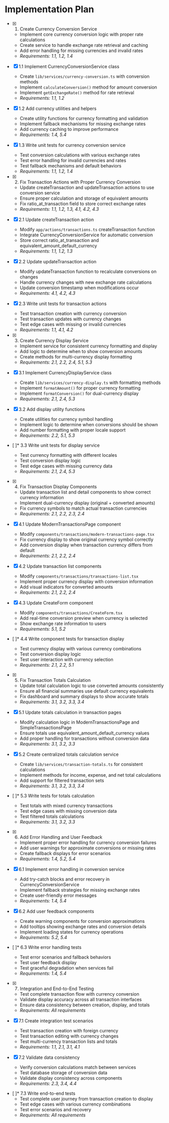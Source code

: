 # Implementation Plan

- [x] 1. Create Currency Conversion Service

  - Implement core currency conversion logic with proper rate calculations
  - Create service to handle exchange rate retrieval and caching
  - Add error handling for missing currencies and invalid rates
  - _Requirements: 1.1, 1.2, 1.4_

- [x] 1.1 Implement CurrencyConversionService class

  - Create `lib/services/currency-conversion.ts` with conversion methods
  - Implement `calculateConversion()` method for amount conversion
  - Implement `getExchangeRate()` method for rate retrieval
  - _Requirements: 1.1, 1.2_

- [x] 1.2 Add currency utilities and helpers

  - Create utility functions for currency formatting and validation
  - Implement fallback mechanisms for missing exchange rates
  - Add currency caching to improve performance
  - _Requirements: 1.4, 5.4_

- [x] 1.3 Write unit tests for currency conversion service

  - Test conversion calculations with various exchange rates
  - Test error handling for invalid currencies and rates
  - Test fallback mechanisms and default behaviors
  - _Requirements: 1.1, 1.2, 1.4_

- [x] 2. Fix Transaction Actions with Proper Currency Conversion

  - Update createTransaction and updateTransaction actions to use conversion service
  - Ensure proper calculation and storage of equivalent amounts
  - Fix ratio_at_transaction field to store correct exchange rates
  - _Requirements: 1.1, 1.2, 1.3, 4.1, 4.2, 4.3_

- [x] 2.1 Update createTransaction action

  - Modify `app/actions/transactions.ts` createTransaction function
  - Integrate CurrencyConversionService for automatic conversion
  - Store correct ratio_at_transaction and equivalent_amount_default_currency
  - _Requirements: 1.1, 1.2, 1.3_

- [x] 2.2 Update updateTransaction action

  - Modify updateTransaction function to recalculate conversions on changes
  - Handle currency changes with new exchange rate calculations
  - Update conversion timestamp when modifications occur
  - _Requirements: 4.1, 4.2, 4.3_

- [x] 2.3 Write unit tests for transaction actions

  - Test transaction creation with currency conversion
  - Test transaction updates with currency changes
  - Test edge cases with missing or invalid currencies
  - _Requirements: 1.1, 4.1, 4.2_

- [x] 3. Create Currency Display Service

  - Implement service for consistent currency formatting and display
  - Add logic to determine when to show conversion amounts
  - Create methods for multi-currency display formatting
  - _Requirements: 2.1, 2.2, 2.4, 5.1, 5.3_

- [x] 3.1 Implement CurrencyDisplayService class

  - Create `lib/services/currency-display.ts` with formatting methods
  - Implement `formatAmount()` for proper currency formatting
  - Implement `formatConversion()` for dual-currency display
  - _Requirements: 2.1, 2.4, 5.3_

- [x] 3.2 Add display utility functions

  - Create utilities for currency symbol handling
  - Implement logic to determine when conversions should be shown
  - Add number formatting with proper locale support
  - _Requirements: 2.2, 5.1, 5.3_

- [ ]\* 3.3 Write unit tests for display service

  - Test currency formatting with different locales
  - Test conversion display logic
  - Test edge cases with missing currency data
  - _Requirements: 2.1, 2.4, 5.3_

- [x] 4. Fix Transaction Display Components

  - Update transaction list and detail components to show correct currency information
  - Implement dual-currency display (original + converted amounts)
  - Fix currency symbols to match actual transaction currencies
  - _Requirements: 2.1, 2.2, 2.3, 2.4_

- [x] 4.1 Update ModernTransactionsPage component

  - Modify `components/transactions/modern-transactions-page.tsx`
  - Fix currency display to show original currency symbol correctly
  - Add conversion display when transaction currency differs from default
  - _Requirements: 2.1, 2.2, 2.4_

- [x] 4.2 Update transaction list components

  - Modify `components/transactions/transactions-list.tsx`
  - Implement proper currency display with conversion information
  - Add visual indicators for converted amounts
  - _Requirements: 2.1, 2.2, 2.4_

- [x] 4.3 Update CreateForm component

  - Modify `components/transactions/CreateForm.tsx`
  - Add real-time conversion preview when currency is selected
  - Show exchange rate information to users
  - _Requirements: 5.1, 5.2_

- [ ]\* 4.4 Write component tests for transaction display

  - Test currency display with various currency combinations
  - Test conversion display logic
  - Test user interaction with currency selection
  - _Requirements: 2.1, 2.2, 5.1_

- [x] 5. Fix Transaction Totals Calculation

  - Update total calculation logic to use converted amounts consistently
  - Ensure all financial summaries use default currency equivalents
  - Fix dashboard and summary displays to show accurate totals
  - _Requirements: 3.1, 3.2, 3.3, 3.4_

- [x] 5.1 Update totals calculation in transaction pages

  - Modify calculation logic in ModernTransactionsPage and SimpleTransactionsPage
  - Ensure totals use equivalent_amount_default_currency values
  - Add proper handling for transactions without conversion data
  - _Requirements: 3.1, 3.2, 3.3_

- [x] 5.2 Create centralized totals calculation service

  - Create `lib/services/transaction-totals.ts` for consistent calculations
  - Implement methods for income, expense, and net total calculations
  - Add support for filtered transaction sets
  - _Requirements: 3.1, 3.2, 3.3, 3.4_

- [ ]\* 5.3 Write tests for totals calculation

  - Test totals with mixed currency transactions
  - Test edge cases with missing conversion data
  - Test filtered totals calculations
  - _Requirements: 3.1, 3.2, 3.3_

- [x] 6. Add Error Handling and User Feedback

  - Implement proper error handling for currency conversion failures
  - Add user warnings for approximate conversions or missing rates
  - Create fallback displays for error scenarios
  - _Requirements: 1.4, 5.2, 5.4_

- [x] 6.1 Implement error handling in conversion service

  - Add try-catch blocks and error recovery in CurrencyConversionService
  - Implement fallback strategies for missing exchange rates
  - Create user-friendly error messages
  - _Requirements: 1.4, 5.4_

- [x] 6.2 Add user feedback components

  - Create warning components for conversion approximations
  - Add tooltips showing exchange rates and conversion details
  - Implement loading states for currency operations
  - _Requirements: 5.2, 5.4_

- [ ]\* 6.3 Write error handling tests

  - Test error scenarios and fallback behaviors
  - Test user feedback display
  - Test graceful degradation when services fail
  - _Requirements: 1.4, 5.4_

- [x] 7. Integration and End-to-End Testing

  - Test complete transaction flow with currency conversion
  - Validate display accuracy across all transaction interfaces
  - Ensure data consistency between creation, display, and totals
  - _Requirements: All requirements_

- [x] 7.1 Create integration test scenarios

  - Test transaction creation with foreign currency
  - Test transaction editing with currency changes
  - Test multi-currency transaction lists and totals
  - _Requirements: 1.1, 2.1, 3.1, 4.1_

- [x] 7.2 Validate data consistency

  - Verify conversion calculations match between services
  - Test database storage of conversion data
  - Validate display consistency across components
  - _Requirements: 2.3, 3.4, 4.4_

- [ ]\* 7.3 Write end-to-end tests
  - Test complete user journey from transaction creation to display
  - Test edge cases with various currency combinations
  - Test error scenarios and recovery
  - _Requirements: All requirements_
